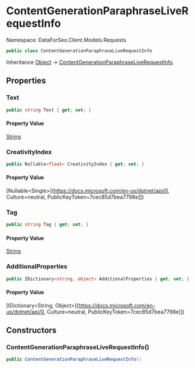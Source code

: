 # ContentGenerationParaphraseLiveRequestInfo

Namespace: DataForSeo.Client.Models.Requests

```csharp
public class ContentGenerationParaphraseLiveRequestInfo
```

Inheritance [Object](https://docs.microsoft.com/en-us/dotnet/api/Object) → [ContentGenerationParaphraseLiveRequestInfo](./ContentGenerationParaphraseLiveRequestInfo.md)

## Properties

### **Text**

```csharp
public string Text { get; set; }
```

#### Property Value

[String](https://docs.microsoft.com/en-us/dotnet/api/String)<br>

### **CreativityIndex**

```csharp
public Nullable<float> CreativityIndex { get; set; }
```

#### Property Value

[Nullable&lt;Single&gt;](https://docs.microsoft.com/en-us/dotnet/api/0, Culture=neutral, PublicKeyToken=7cec85d7bea7798e]])<br>

### **Tag**

```csharp
public string Tag { get; set; }
```

#### Property Value

[String](https://docs.microsoft.com/en-us/dotnet/api/String)<br>

### **AdditionalProperties**

```csharp
public IDictionary<string, object> AdditionalProperties { get; set; }
```

#### Property Value

[IDictionary&lt;String, Object&gt;](https://docs.microsoft.com/en-us/dotnet/api/0, Culture=neutral, PublicKeyToken=7cec85d7bea7798e]])<br>

## Constructors

### **ContentGenerationParaphraseLiveRequestInfo()**

```csharp
public ContentGenerationParaphraseLiveRequestInfo()
```
